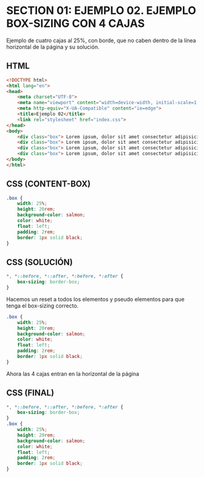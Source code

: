 # SECTION 01: EJEMPLO 02. EJEMPLO BOX-SIZING CON 4 CAJAS

Ejemplo de cuatro cajas al 25%, con borde, que no caben dentro de la línea horizontal de la página y su solución.

## HTML

``` HTML
<!DOCTYPE html>
<html lang="en">
<head>
    <meta charset="UTF-8">
    <meta name="viewport" content="width=device-width, initial-scale=1.0">
    <meta http-equiv="X-UA-Compatible" content="ie=edge">
    <title>Ejemplo 02</title>
    <link rel="stylesheet" href="index.css">
</head>
<body>
    <div class="box"> Lorem ipsum, dolor sit amet consectetur adipisicing elit. Eligendi qui eveniet porro, saepe magnam illo sunt ex quibusdam voluptas quidem. </div>
    <div class="box"> Lorem ipsum, dolor sit amet consectetur adipisicing elit. Eligendi qui eveniet porro, saepe magnam illo sunt ex quibusdam voluptas quidem. </div>
    <div class="box"> Lorem ipsum, dolor sit amet consectetur adipisicing elit. Eligendi qui eveniet porro, saepe magnam illo sunt ex quibusdam voluptas quidem. </div>
    <div class="box"> Lorem ipsum, dolor sit amet consectetur adipisicing elit. Eligendi qui eveniet porro, saepe magnam illo sunt ex quibusdam voluptas quidem. </div>
</body>
</html>
```

## CSS (CONTENT-BOX)

``` scss
.box {
    width: 25%;
    height: 20rem;
    background-color: salmon;
    color: white;
    float: left;
    padding: 2rem;
    border: 1px solid black;
}
```

## CSS (SOLUCIÓN)

``` scss
*, *::before, *::after, *:before, *:after {
    box-sizing: border-box;
}
```

Hacemos un reset a todos los elementos y pseudo elementos para que tenga el box-sizing correcto.

``` scss
.box {
    width: 25%;
    height: 20rem;
    background-color: salmon;
    color: white;
    float: left;
    padding: 2rem;
    border: 1px solid black;
}
```

Ahora las 4 cajas entran en la horizontal de la página

## CSS (FINAL)

``` scss
*, *::before, *::after, *:before, *:after {
    box-sizing: border-box;
}
.box {
    width: 25%;
    height: 20rem;
    background-color: salmon;
    color: white;
    float: left;
    padding: 2rem;
    border: 1px solid black;
}
```
